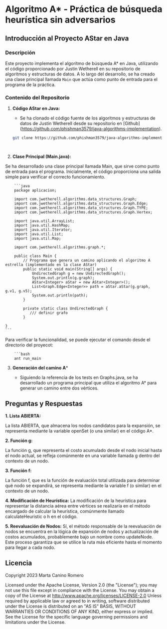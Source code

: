 # Algoritmo A* - Práctica de búsqueda heurística sin adversarios

## **Introducción al Proyecto AStar en Java**

### **Descripción**

Este proyecto implementa el algoritmo de búsqueda A* en Java, utilizando el código proporcionado por Justin Wetherell en su repositorio de algoritmos y estructuras de datos. A lo largo del desarrollo, se ha creado una clase principal llamada `Main` que actúa como punto de entrada para el programa de la práctica.

### **Contenido del Repositorio**

1. **Código AStar en Java:**
   - Se ha clonado el código fuente de los algoritmos y estructuras de datos de Justin Wetherell desde su repositorio en [Github]               (https://github.com/phishman3579/java-algorithms-implementation).

   ```bash
   git clone https://github.com/phishman3579/java-algorithms-implementation.git

    
2. **Clase Principal (Main.java):**

Se ha desarrollado una clase principal llamada Main, que sirve como punto de entrada para el programa. Inicialmente, el código proporciona una salida simple para verificar el    correcto funcionamiento.

        ```java
        package aplicacion;
    
        import com.jwetherell.algorithms.data_structures.Graph;
        import com.jwetherell.algorithms.data_structures.Graph.Edge;
        import com.jwetherell.algorithms.data_structures.Graph.TYPE;
        import com.jwetherell.algorithms.data_structures.Graph.Vertex;
        
        import java.util.ArrayList;
        import java.util.HashMap;
        import java.util.Iterator;
        import java.util.List;
        import java.util.Map;
        
        import com.jwetherell.algorithms.graph.*;
        
        public class Main {
            // Programa que genera un camino aplicando el algoritmo A estrella (implementado en la clase AStar)
            public static void main(String[] args) {
                UndirectedGraph g = new UndirectedGraph();
                System.out.println(g.graph);
                AStar<Integer> aStar = new AStar<Integer>();
                List<Graph.Edge<Integer>> path = aStar.aStar(g.graph, g.v1, g.v5);
                System.out.println(path);
            }
        
            private static class UndirectedGraph {
               /// definir grafo
            }
        
    }
    ```


Para verificar la funcionalidad, se puede ejecutar el comando desde el directorio del proyecot:

        ```bash
        ant run_main

3. **Generación del camino A***

   - Siguiendo la referencia de los tests en Graphs.java, se ha desarrollado un programa principal que utiliza el algoritmo A* para generar un camino entre dos vértices.


## **Preguntas y Respuestas**

**1. Lista ABIERTA:**
   
   La lista ABIERTA, que almacena los nodos candidatos para la expansión, se representa mediante la variable openSet (o una similar) en el código A*.

**2. Función g:**
   
La función g, que representa el costo acumulado desde el nodo inicial hasta el nodo actual, se refleja comúnmente en una variable llamada g dentro del contexto de un nodo.

**3. Función f:**

La función f, que es la función de evaluación total utilizada para determinar qué nodo se expandirá, se representa mediante la variable f (o similar) en el contexto de un nodo.

**4. Modificación de Heurística:**
La modificación de la heurística para representar la distancia aérea entre vértices se realizaría en el método encargado de calcular la heurística, comúnmente llamado calculateHeuristic o h en el código.

**5. Reevaluación de Nodos:**
Sí, el método responsable de la reevaluación de nodos se encuentra en la lógica de expansión de nodos y actualización de costos acumulados, probablemente bajo un nombre como updateNode. Este proceso garantiza que se utilice la ruta más eficiente hasta el momento para llegar a cada nodo.


## **Licencia**

Copyright 2023 Marta Canino Romero

Licensed under the Apache License, Version 2.0 (the "License");
you may not use this file except in compliance with the License.
You may obtain a copy of the License at
    http://www.apache.org/licenses/LICENSE-2.0
    Unless required by applicable law or agreed to in writing, software
    distributed under the License is distributed on an "AS IS" BASIS,
    WITHOUT WARRANTIES OR CONDITIONS OF ANY KIND, either express or implied.
    See the License for the specific language governing permissions and
    limitations under the License.
